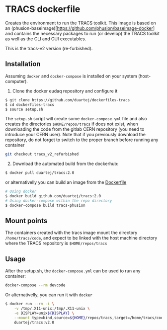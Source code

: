 # TRACS dockerfile

Creates the environment to run the TRACS toolkit.
This image is based on an
(phusion-baseimage)[https://github.com/phusion/baseimage-docker]
and contains the necessary packages to run (or develop) the 
TRACS toolkit as well as the CLI and GUI executables.

This is the tracs-v2 version (re-furbished).

## Installation
Assuming ```docker``` and ```docker-compose``` is 
installed on your system (host-computer).

1. Clone the docker eudaq repository and configure it
```bash 
$ git clone https://github.com/duartej/dockerfiles-tracs
$ cd dockerfiles-tracs
$ source setup.sh
```
The ```setup.sh``` script will create 
some ```docker-compose.yml``` file and also creates
the directories ```$HOME/repos/tracs``` if does not 
exist, when downloading the code from the gitlab CERN repository
(you need to introduce your CERN user). 
Note that if you previously download the repository, do not 
forget to switch to the proper branch before running any container
```bash
git checkout tracs_v2_refurbished
```

2. Download the automated build from the dockerhub: 
```bash
$ docker pull duartej/tracs:2.0
```
or alternativelly you can build an image from the
[Dockerfile](Dockerfile)
```bash
# Using docker
$ docker build github.com/duartej/tracs:2.0
# Using docker-compose within the repo directory
$ docker-compose build tracs-phusion
```

## Mount points
The containers created with the tracs image mount the directory 
```/home/tracs/code```, and expect to be linked with the host 
machine directory where the TRACS repository is ```$HOME/repos/tracs```


## Usage
After the setup.sh, the ```docker-compose.yml``` can be used to 
run any container:
```bash
docker-compose --rm devcode
```
Or alternativelly, you can run it with ```docker```
```bash
$ docker run --rm -i \
    -v /tmp/.X11-unix:/tmp/.X11-unix \
    -e DISPLAY=unix${DISPLAY} \
    --mount type=bind,source=${HOME}/repos/tracs,target=/home/tracs/code
    duartej/tracs:v2.0
```


